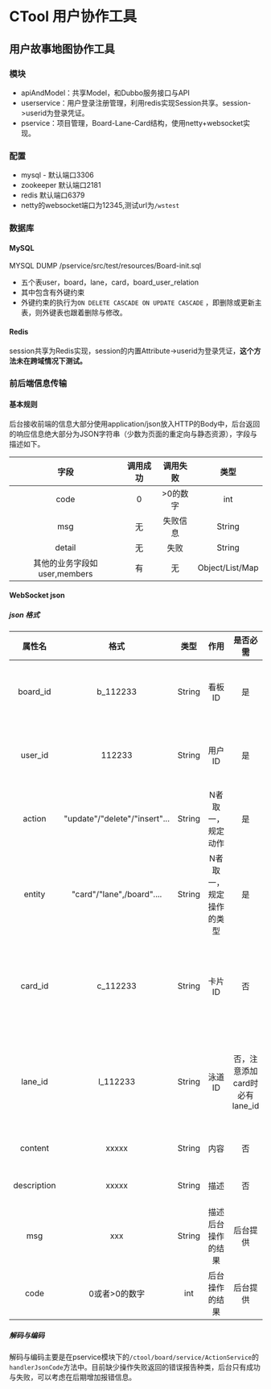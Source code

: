 # CTool 用户协作工具

## 用户故事地图协作工具



### 模块

- apiAndModel：共享Model，和Dubbo服务接口与API
- userservice：用户登录注册管理，利用redis实现Session共享。session->userid为登录凭证。
- pservice：项目管理，Board-Lane-Card结构，使用netty+websocket实现。

### 配置
- mysql - 默认端口3306
- zookeeper 默认端口2181
- redis 默认端口6379
- netty的websocket端口为12345,测试url为`/wstest`

### 数据库

#### MySQL

MYSQL DUMP  /pservice/src/test/resources/Board-init.sql

- 五个表user，board，lane，card，board_user_relation
- 其中包含有外键约束
- 外键约束的执行为`ON DELETE CASCADE ON UPDATE CASCADE` ，即删除或更新主表，则外键表也跟着删除与修改。

#### Redis

​	session共享为Redis实现，session的内置Attribute->userid为登录凭证，**这个方法未在跨域情况下测试。**



### 前后端信息传输

#### 基本规则

后台接收前端的信息大部分使用application/json放入HTTP的Body中，后台返回的响应信息绝大部分为JSON字符串（少数为页面的重定向与静态资源），字段与描述如下。

|             字段             | 调用成功 | 调用失败 |      类型       |
| :--------------------------: | :------: | :------: | :-------------: |
|             code             |    0     | >0的数字 |       int       |
|             msg              |    无    | 失败信息 |     String      |
|            detail            |    无    |   失败   |     String      |
| 其他的业务字段如user,members |    有    |    无    | Object/List/Map |



#### WebSocket json

##### json 格式

|   属性名    |             格式              |  类型  |          作用           |           是否必需            |               备注                |
| :---------: | :---------------------------: | :----: | :---------------------: | :---------------------------: | :-------------------------------: |
|  board_id   |           b_112233            | String |         看板ID          |              是               |       前端页面应保有该属性        |
|   user_id   |            112233             | String |         用户ID          |              是               |       前端页面应保有该属性        |
|   action    | "update"/"delete"/"insert"... | String |    N者取一，规定动作    |              是               |                无                 |
|   entity    |   "card"/"lane",/board"....   | String | N者取一，规定操作的类型 |              是               |                无                 |
|   card_id   |           c_112233            | String |         卡片ID          |              否               | insert card操作时后端会添加该字段 |
|   lane_id   |           l_112233            | String |         泳道ID          | 否，注意添加card时必有lane_id | insert lane操作时后端会添加该字段 |
|   content   |             xxxxx             | String |          内容           |              否               |           后端HTML过滤            |
| description |             xxxxx             | String |          描述           |              否               |           后端HTML过滤            |
|     msg     |              xxx              | String |   描述后台操作的结果    |           后台提供            |               标志                |
|    code     |         0或者>0的数字         |  int   |     后台操作的结果      |           后台提供            |         成功与失败的标志          |

##### 解码与编码

​	解码与编码主要是在pservice模块下的`/ctool/board/service/ActionService`的`handlerJsonCode`方法中。目前缺少操作失败返回的错误报告种类，后台只有成功与失败，可以考虑在后期增加报错信息。


